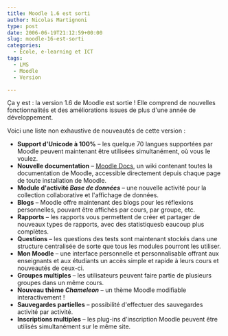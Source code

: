```yaml
---
title: Moodle 1.6 est sorti
author: Nicolas Martignoni
type: post
date: 2006-06-19T21:12:59+00:00
slug: moodle-16-est-sorti
categories:
  - École, e-learning et ICT
tags:
  - LMS
  - Moodle
  - Version

---
```

Ça y est : la version 1.6 de Moodle est sortie ! Elle comprend de nouvelles fonctionnalités et des améliorations issues de plus d'une année de développement.

Voici une liste non exhaustive de nouveautés de cette version :

  * **Support d'Unicode à 100%** &#8211; les quelque 70 langues supportées par Moodle peuvent maintenant être utilisées simultanément, où vous le voulez.
  * **Nouvelle documentation** &#8211; <a title="Documentation de Moodle" target="_blank" href="http://docs.moodle.org/fr/">Moodle Docs</a>, un wiki contenant toutes la documentation de Moodle, accessible directement depuis chaque page de toute installation de Moodle.
  * **Module d'activité _Base de données_** &#8211; une nouvelle activité pour la collection collaborative et l'affichage de données.
  * **Blogs** &#8211; Moodle offre maintenant des blogs pour les réflexions personnelles, pouvant être affichés par cours, par groupe, etc.
  * **Rapports** &#8211; les rapports vous permettent de créer et partager de nouveaux types de rapports, avec des statistiquesb eaucoup plus complètes.
  * **Questions** &#8211; <span class="data autolink">les questions des tests sont maintenant </span>stockés dans une structure centralisée de sorte que tous les modules pourront les utiliser.
  * **Mon Moodle** &#8211; une interface personnelle et personnalisable offrant aux enseignants et aux étudiants un accès simple et rapide à leurs cours et nouveautés de ceux-ci.
  * **Groupes multiples** &#8211; les utilisateurs peuvent faire partie de plusieurs groupes dans un même cours.
  * **Nouveau thème _Chameleon_** &#8211; un thème Moodle modifiable interactivement !
  * **Sauvegardes partielles** &#8211; possibilité d'effectuer des sauvegardes activité par activité.
  * **<span class="extiw">Inscriptions multiples</span>** &#8211; les plug-ins d'inscription Moodle peuvent être utilisés simultanément sur le même site.
